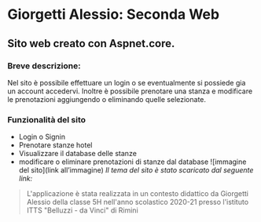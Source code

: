 # Giorgetti Alessio: Seconda Web
## Sito web creato con Aspnet.core.
### Breve descrizione:
Nel sito è possibile effettuare un login o se eventualmente si possiede gia un account accedervi. Inoltre è possibile prenotare una stanza e modificare le prenotazioni aggiungendo o eliminando quelle selezionate.
### Funzionalità del sito
* Login o Signin
* Prenotare stanze hotel
* Visualizzare il database delle stanze
* modificare o eliminare prenotazioni di stanze dal database
![immagine del sito](link all’immagine)
*Il tema del sito è stato scaricato dal seguente link:* [](https://html5up.net/verti)
> L'applicazione è stata realizzata in un contesto didattico da Giorgetti Alessio della classe 5H nell'anno scolastico 2020-21 presso l'istituto ITTS "Belluzzi - da Vinci" di Rimini
